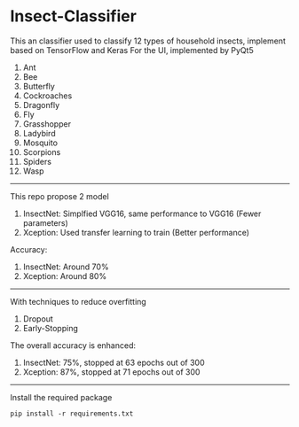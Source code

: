 # Insect-Classifier

This an classifier used to classify 12 types of household insects, implement based on TensorFlow and Keras
For the UI, implemented by PyQt5

  1. Ant
  2. Bee
  3. Butterfly
  4. Cockroaches
  5. Dragonfly
  6. Fly
  7. Grasshopper
  8. Ladybird
  9. Mosquito
  10. Scorpions
  11. Spiders
  12. Wasp
  
----
This repo propose 2 model
  1. InsectNet: Simplfied VGG16, same performance to VGG16 (Fewer parameters)
  2. Xception: Used transfer learning to train (Better performance)

Accuracy:
  1. InsectNet: Around 70%
  2. Xception: Around 80%

----

With techniques to reduce overfitting
  1. Dropout
  2. Early-Stopping

The overall accuracy is enhanced:
  1. InsectNet: 75%, stopped at 63 epochs out of 300
  2. Xception:  87%, stopped at 71 epochs out of 300

---

Install the required package

```
pip install -r requirements.txt
```

